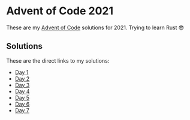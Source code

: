 # Advent of Code 2021

These are my [Advent of Code](https://adventofcode.com/2021) solutions for 2021. Trying to learn Rust 😎

## Solutions

These are the direct links to my solutions:

- [Day 1](day-01/src/main.rs)
- [Day 2](day-02/src/main.rs)
- [Day 3](day-03/src/main.rs)
- [Day 4](day-04/src/main.rs)
- [Day 5](day-05/src/main.rs)
- [Day 6](day-06/src/main.rs)
- [Day 7](day-07/src/main.rs)
